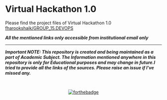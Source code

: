 # Virtual Hackathon 1.0

Please find the project files of Virtual Hackathon 1.0 [fharookshaik/GROUP_15.DEVOPS](https://github.com/fharookshaik/GROUP_15.DEVOPS)



***All the mentioned links only accessible from institutional email only***

---

***Important NOTE: This repository is created and being maintained as a part of Academic Subject. The Information mentioned anywhere in this repository is only for Educational purposes and may change in future.I tried to provide all the links of the sources. Please raise an issue if I've missed any.***

<br>
<div align='center'>

[![forthebadge](https://forthebadge.com/images/badges/open-source.svg)](https://forthebadge.com)

</div>
